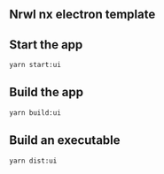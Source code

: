 ## Nrwl nx electron template

## Start the app

```bash
yarn start:ui
```

## Build the app

```bash
yarn build:ui
```

## Build an executable

```bash
yarn dist:ui
```
